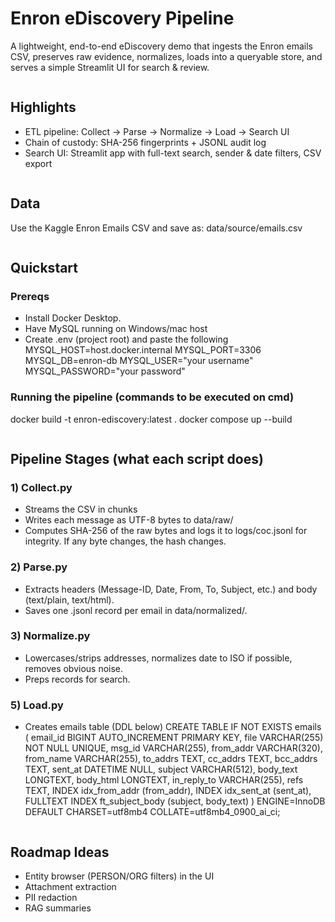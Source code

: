 # Enron eDiscovery Pipeline
A lightweight, end-to-end eDiscovery demo that ingests the Enron emails CSV, preserves raw evidence, normalizes, loads into a queryable store, and serves a simple Streamlit UI for search & review.
```

```
## Highlights
- ETL pipeline: Collect -> Parse -> Normalize -> Load → Search UI
- Chain of custody: SHA-256 fingerprints + JSONL audit log
- Search UI: Streamlit app with full-text search, sender & date filters, CSV export
```

```
## Data
Use the Kaggle Enron Emails CSV and save as: data/source/emails.csv
```

```
## Quickstart

### Prereqs
- Install Docker Desktop.
- Have MySQL running on Windows/mac host
- Create .env (project root) and paste the following
MYSQL_HOST=host.docker.internal
MYSQL_PORT=3306
MYSQL_DB=enron-db
MYSQL_USER="your username"
MYSQL_PASSWORD="your password"

### Running the pipeline (commands to be executed on cmd)
docker build -t enron-ediscovery:latest .
docker compose up --build
```

```
## Pipeline Stages (what each script does)

### 1) Collect.py
- Streams the CSV in chunks
- Writes each message as UTF-8 bytes to data/raw/
- Computes SHA-256 of the raw bytes and logs it to logs/coc.jsonl for integrity. If any byte changes, the hash changes.

### 2) Parse.py
- Extracts headers (Message-ID, Date, From, To, Subject, etc.) and body (text/plain, text/html).
- Saves one .jsonl record per email in data/normalized/.

### 3) Normalize.py 
- Lowercases/strips addresses, normalizes date to ISO if possible, removes obvious noise.
- Preps records for search.

### 5) Load.py
- Creates emails table (DDL below)
CREATE TABLE IF NOT EXISTS emails (
  email_id    BIGINT AUTO_INCREMENT PRIMARY KEY,
  file        VARCHAR(255) NOT NULL UNIQUE,
  msg_id      VARCHAR(255),
  from_addr   VARCHAR(320),
  from_name   VARCHAR(255),
  to_addrs    TEXT,
  cc_addrs    TEXT,
  bcc_addrs   TEXT,
  sent_at     DATETIME NULL,
  subject     VARCHAR(512),
  body_text   LONGTEXT,
  body_html   LONGTEXT,
  in_reply_to VARCHAR(255),
  refs        TEXT,
  INDEX idx_from_addr (from_addr),
  INDEX idx_sent_at (sent_at),
  FULLTEXT INDEX ft_subject_body (subject, body_text)
) ENGINE=InnoDB DEFAULT CHARSET=utf8mb4 COLLATE=utf8mb4_0900_ai_ci;
```

```
## Roadmap Ideas
- Entity browser (PERSON/ORG filters) in the UI
- Attachment extraction
- PII redaction
- RAG summaries
